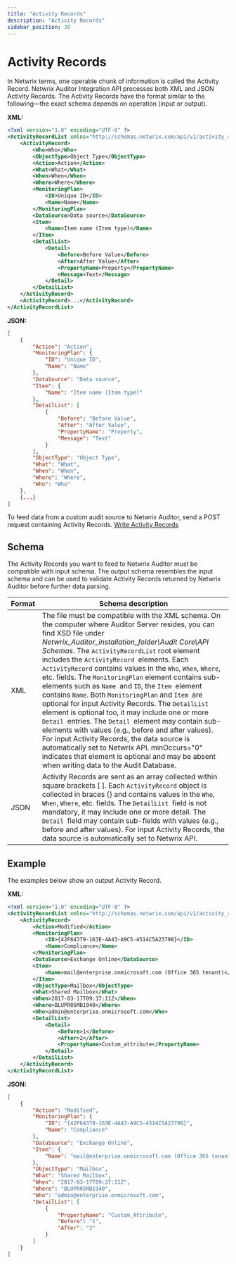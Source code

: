 ```yaml
---
title: "Activity Records"
description: "Activity Records"
sidebar_position: 30
---
```


# Activity Records

In Netwrix terms, one operable chunk of information is called the Activity Record. Netwrix Auditor
Integration API processes both XML and JSON Activity Records. The Activity Records have the format
similar to the following—the exact schema depends on operation (input or output).

**XML:**
```xml
<?xml version="1.0" encoding="UTF-8" ?>
<ActivityRecordList xmlns="http://schemas.netwrix.com/api/v1/activity_records/">
    <ActivityRecord>
        <Who>Who</Who>
        <ObjectType>Object Type</ObjectType>
        <Action>Action</Action>
        <What>What</What>
        <When>When</When>
        <Where>Where</Where>
        <MonitoringPlan>
            <ID>Unique ID</ID>
            <Name>Name</Name>
        </MonitoringPlan>
        <DataSource>Data source</DataSource>
        <Item>
            <Name>Item name (Item type)</Name>
        </Item>
        <DetailList>
            <Detail>
                <Before>Before Value</Before>
                <After>After Value</After>
                <PropertyName>Property</PropertyName>
                <Message>Text</Message>
            </Detail>
        </DetailList>
    </ActivityRecord>
    <ActivityRecord>...</ActivityRecord>
</ActivityRecordList> 
```
 
**JSON:**
```json
[
    {
        "Action": "Action",
        "MonitoringPlan": {
            "ID": "Unique ID",
            "Name": "Name"
        },
        "DataSource": "Data source",
        "Item": {
            "Name": "Item name (Item type)"
        },
        "DetailList": [
            {
                "Before": "Before Value",
                "After": "After Value",
                "PropertyName": "Property",
                "Message": "Text"
            }
        ],
        "ObjectType": "Object Type",
        "What": "What",
        "When": "When",
        "Where": "Where",
        "Who": "Who"
    },
    {...}
] 
```

To feed data from a custom audit source to Netwrix Auditor, send a POST request containing Activity
Records. [Write Activity Records](/docs/auditor/10.8/api/writeactivityrecords.md)

## Schema

The Activity Records you want to feed to Netwrix Auditor must be compatible with input schema. The
output schema resembles the input schema and can be used to validate Activity Records returned
by Netwrix Auditor before further data parsing.

| Format | Schema description                                                                                                                                                                                                                                                                                                                                                                                                                                                                                                                                                                                                                                                                                                                                                                                                                                                                                                                |
| ------ | --------------------------------------------------------------------------------------------------------------------------------------------------------------------------------------------------------------------------------------------------------------------------------------------------------------------------------------------------------------------------------------------------------------------------------------------------------------------------------------------------------------------------------------------------------------------------------------------------------------------------------------------------------------------------------------------------------------------------------------------------------------------------------------------------------------------------------------------------------------------------------------------------------------------------------- |
| XML    | The file must be compatible with the XML schema. On the computer where Auditor Server resides, you can find XSD file under _Netwrix_Auditor_installation_folder\Audit Core\API Schemas_. The `ActivityRecordList` root element includes the `ActivityRecord `elements. Each `ActivityRecord` contains values in the `Who`, `When`, `Where`, etc. fields. The `MonitoringPlan` element contains sub-elements such as `Name `and `ID`, the `Item `element contains `Name`. Both `MonitoringPlan` and `Item `are optional for input Activity Records. The `DetailList `element is optional too, it may include one or more `Detail `entries. The `Detail `element may contain sub-elements with values (e.g., before and after values). For input Activity Records, the data source is automatically set to Netwrix API. minOccurs="0" indicates that element is optional and may be absent when writing data to the Audit Database. |
| JSON   | Activity Records are sent as an array collected within square brackets [ ]. Each `ActivityRecord` object is collected in braces {} and contains values in the `Who`, `When`, `Where`, etc. fields. The `DetailList `field is not mandatory, it may include one or more detail. The `Detail `field may contain sub-fields with values (e.g., before and after values). For input Activity Records, the data source is automatically set to Netwrix API.                                                                                                                                                                                                                                                                                                                                                                                                                                                                            |

## Example

The examples below show an output Activity Record.

**XML:**
```xml
<?xml version="1.0" encoding="UTF-8" ?>
<ActivityRecordList xmlns="http://schemas.netwrix.com/api/v1/activity_records/">
    <ActivityRecord>
        <Action>Modified</Action>
        <MonitoringPlan>
            <ID>{42F64379-163E-4A43-A9C5-4514C5A23798}</ID>
            <Name>Compliance</Name>
        </MonitoringPlan>
        <DataSource>Exchange Online</DataSource>
        <Item>
            <Name>mail@enterprise.onmicrosoft.com (Office 365 tenant)</Name>
        </Item>
        <ObjectType>Mailbox</ObjectType>
        <What>Shared Mailbox</What>
        <When>2017-03-17T09:37:11Z</When>
        <Where>BLUPR05MB1940</Where>
        <Who>admin@enterprise.onmicrosoft.com</Who>
        <DetailList>
            <Detail>
                <Before>1</Before>
                <After>2</After>
                <PropertyName>Custom_attribute</PropertyName>
            </Detail>
        </DetailList>
    </ActivityRecord>
</ActivityRecordList> 
```
 
**JSON:**
```json
[
    {
        "Action": "Modified",
        "MonitoringPlan": {
            "ID": "{42F64379-163E-4A43-A9C5-4514C5A23798}",
            "Name": "Compliance"
        },
        "DataSource": "Exchange Online",
        "Item": {
            "Name": "mail@enterprise.onmicrosoft.com (Office 365 tenant)"
        },
        "ObjectType": "Mailbox",
        "What": "Shared Mailbox",
        "When": "2017-03-17T09:37:11Z",
        "Where": "BLUPR05MB1940",
        "Who": "admin@enterprise.onmicrosoft.com",
        "DetailList": [
            {
                "PropertyName": "Custom_Attribute",
                "Before": "1",
                "After": "2"
            }
        ]
    }
] 
```